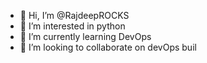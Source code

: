 - 👋 Hi, I’m @RajdeepROCKS
- 👀 I’m interested in python
- 🌱 I’m currently learning DevOps
- 💞️ I’m looking to collaborate on devOps buil

<!---
RajdeepROCKS/RajdeepROCKS is a ✨ special ✨ repository because its `README.md` (this file) appears on your GitHub profile.
You can click the Preview link to take a look at your changes.
--->
